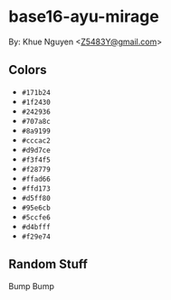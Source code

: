 # base16-ayu-mirage

By: Khue Nguyen &lt;Z5483Y@gmail.com&gt;

## Colors

* `#171b24`
* `#1f2430`
* `#242936`
* `#707a8c`
* `#8a9199`
* `#cccac2`
* `#d9d7ce`
* `#f3f4f5`
* `#f28779`
* `#ffad66`
* `#ffd173`
* `#d5ff80`
* `#95e6cb`
* `#5ccfe6`
* `#d4bfff`
* `#f29e74`

## Random Stuff

Bump
Bump
